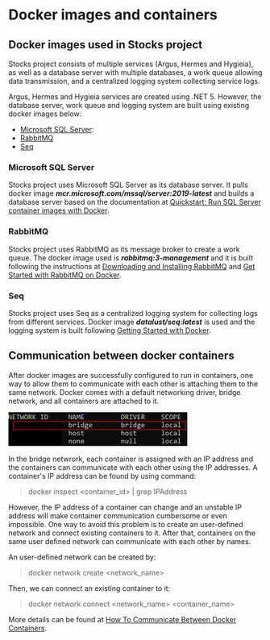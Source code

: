 # Docker images and containers
## Docker images used in Stocks project
Stocks project consists of multiple services (Argus, Hermes and Hygieia), as well as a database server with multiple databases, a work queue allowing data transmission, and a centralized logging system collecting service logs.

Argus, Hermes and Hygieia services are created using .NET 5. However, the database server, work queue and logging system are built using existing docker images below:
* [Microsoft SQL Server](https://hub.docker.com/_/microsoft-mssql-server): 
* [RabbitMQ](https://hub.docker.com/_/rabbitmq)
* [Seq](https://hub.docker.com/r/datalust/seq)
### Microsoft SQL Server
Stocks project uses Microsoft SQL Server as its database server. It pulls docker image __*mcr.microsoft.com/mssql/server:2019-latest*__ and builds a database server based on the documentation at [Quickstart: Run SQL Server container images with Docker](https://docs.microsoft.com/en-us/sql/linux/quickstart-install-connect-docker?view=sql-server-ver15&pivots=cs1-bash).
### RabbitMQ
Stocks project uses RabbitMQ as its message broker to create a work queue. The docker image used is __*rabbitmq:3-management*__ and it is built following the instructions at [Downloading and Installing RabbitMQ](https://www.rabbitmq.com/download.html) and [Get Started with RabbitMQ on Docker](https://codeburst.io/get-started-with-rabbitmq-on-docker-4428d7f6e46b).
### Seq
Stocks project uses Seq as a centralized logging system for collecting logs from different services. Docker image __*datalust/seq:latest*__ is used and the logging system is built following [Getting Started with Docker](https://docs.datalust.co/docs/getting-started-with-docker).
## Communication between docker containers
After docker images are successfully configured to run in containers, one way to allow them to communicate with each other is attaching them to the same network. Docker comes with a default networking driver, bridge network, and all containers are attached to it.

![docker networks](https://github.com/weizhi-luo/stocks/blob/main/docker-images-containers/docker%20network%20list.PNG)

In the bridge netwrork, each container is assigned with an IP address and the containers can communicate with each other using the IP addresses. A container's IP address can be found by using command:
> docker inspect <container_id> | grep IPAddress

However, the IP address of a container can change and an unstable IP address will make container communication cumbersome or even impossible. One way to avoid this problem is to create an user-defined network and connect existing containers to it. After that, containers on the same user defined network can communicate with each other by names. 

An user-defined network can be created by:
> docker network create <network_name>

Then, we can connect an existing container to it:
> docker network connect <network_name> <container_name>

More details can be found at [How To Communicate Between Docker Containers](https://www.tutorialworks.com/container-networking/).
